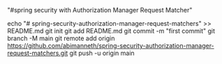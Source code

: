 "#spring security with Authorization Manager Request Matcher" 

echo "# spring-security-authorization-manager-request-matchers" >> README.md
git init
git add README.md
git commit -m "first commit"
git branch -M main
git remote add origin https://github.com/abimanneth/spring-security-authorization-manager-request-matchers.git
git push -u origin main